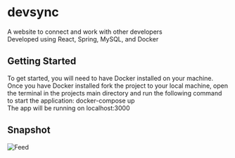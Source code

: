 # devsync  
A website to connect and work with other developers  
Developed using React, Spring, MySQL, and Docker  
  
## Getting Started
To get started, you will need to have Docker installed on your machine.  
Once you have Docker installed fork the project to your local machine, open the terminal in the projects main directory and run the following command to start the application: docker-compose up  
The app will be running on localhost:3000  

## Snapshot  
![Feed](https://github.com/OmarAz01/devsync/assets/118571302/79123a88-51fe-4d51-8302-1938f6912534)
